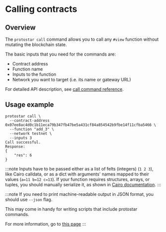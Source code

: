 # Calling contracts

## Overview

The `protostar call` command allows you to call any `#view` function without mutating the blockchain
state.

The basic inputs that you need for the commands are:

- Contract address
- Function name
- Inputs to the function
- Network you want to target (i.e. its name or gateway URL)

For detailed API description, see [call command reference](../../cli-reference.md#call).

## Usage example

```shell title="Example"
protostar call \
  --contract-address 0x07ee8ac4d0c1b11eca79b347fb47be5a431cf84a854542b9fbe14f11cfba5466 \
  --function "add_3" \
  --network testnet \
  --inputs 3
Call successful.
Response:
{
    "res": 6
}
```

:::note
Inputs have to be passed either as a list of felts (integers) (`1 2 3`), like Cairo calldata, or as a dict with
arguments' names mapped to their values (`a=11 b=12 c=13`).
If your function requires structures, arrays, or tuples, you should manually serialize it, as
shown
in [Cairo documentation](https://www.cairo-lang.org/docs/hello_starknet/more_features.html#array-arguments-in-calldata).
:::

:::note
If you need to print machine-readable output in JSON format, you should use `--json` flag.

This may come in handy for writing scripts that include protostar commands.

For more information, go to [this page](./09-scripting.md)
:::